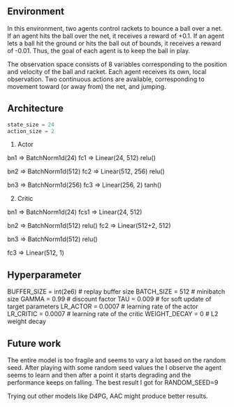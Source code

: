 ## Environment

In this environment, two agents control rackets to bounce a ball over a net. If an agent hits the ball over the net, it receives a reward of +0.1. If an agent lets a ball hit the ground or hits the ball out of bounds, it receives a reward of -0.01. Thus, the goal of each agent is to keep the ball in play.

The observation space consists of 8 variables corresponding to the position and velocity of the ball and racket. Each agent receives its own, local observation. Two continuous actions are available, corresponding to movement toward (or away from) the net, and jumping.

## Architecture

```python
state_size = 24
action_size = 2
```

1. Actor

bn1 => BatchNorm1d(24)
fc1 => Linear(24, 512)
relu()        

bn2 => BatchNorm1d(512)
fc2 => Linear(512, 256)
relu()      
  
bn3 => BatchNorm1d(256)
fc3 => Linear(256, 2)
tanh()

2. Critic

bn1 => BatchNorm1d(24)
fcs1 => Linear(24, 512)
        
bn2 => BatchNorm1d(512)
relu()
fc2 => Linear(512+2, 512)
      
bn3 => BatchNorm1d(512)
relu()

fc3 => Linear(512, 1)

## Hyperparameter

BUFFER_SIZE = int(2e6)  # replay buffer size
BATCH_SIZE = 512       # minibatch size
GAMMA = 0.99            # discount factor
TAU = 0.009             # for soft update of target parameters
LR_ACTOR = 0.0007         # learning rate of the actor
LR_CRITIC = 0.0007        # learning rate of the critic
WEIGHT_DECAY = 0        # L2 weight decay


## Future work

The entire model is too fragile and seems to vary a lot based on the random seed. After playing with some random seed values the I observe the agent seems to learn and then after a point it starts degrading and the performance keeps on falling. The best result I got for RANDOM_SEED=9

Trying out other models like D4PG, AAC might produce better results.
